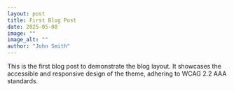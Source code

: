 ```yaml
---
layout: post
title: First Blog Post
date: 2025-05-08
image: ""
image_alt: ""
author: "John Smith"
---
```

This is the first blog post to demonstrate the blog layout. It showcases the accessible and responsive design of the theme, adhering to WCAG 2.2 AAA standards.